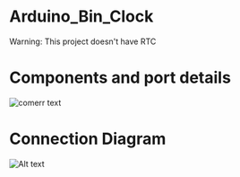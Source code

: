 # Arduino_Bin_Clock

Warning: This project doesn't have RTC

# Components and port details

![comerr text](https://user-images.githubusercontent.com/15716539/30754821-e0fdbb46-9fe1-11e7-95c6-df3d358acd54.png)
 
# Connection Diagram

![Alt text](https://user-images.githubusercontent.com/15716539/30754388-22cb353c-9fe0-11e7-9497-8856106cfdfa.png)

